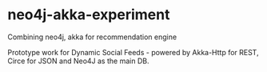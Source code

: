 # neo4j-akka-experiment
Combining neo4j, akka for recommendation engine

Prototype work for Dynamic Social Feeds - powered by Akka-Http for REST, Circe for JSON and Neo4J as the main DB.
